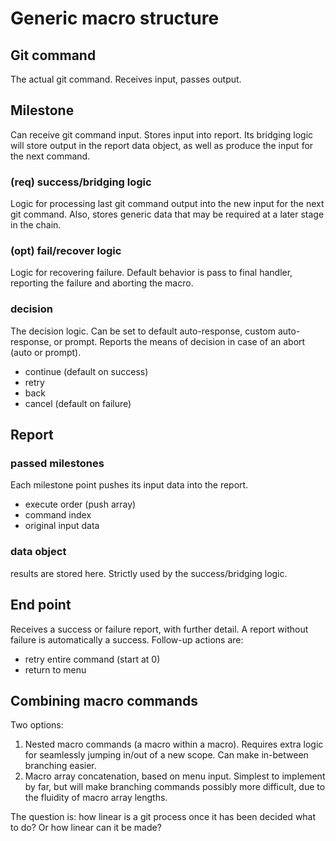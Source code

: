 # Generic macro structure

## Git command
The actual git command. Receives input, passes output.

## Milestone
Can receive git command input. Stores input into report.
Its bridging logic will store output in the report data object,
as well as produce the input for the next command.

### (req) success/bridging logic
Logic for processing last git command output into the new input for the next git command.
Also, stores generic data that may be required at a later stage in the chain.

### (opt) fail/recover logic
Logic for recovering failure. Default behavior is pass to final handler, reporting the failure and aborting the macro.

### decision
The decision logic. Can be set to default auto-response, custom auto-response, or prompt.
Reports the means of decision in case of an abort (auto or prompt).
 - continue (default on success)
 - retry
 - back
 - cancel (default on failure)

## Report

### passed milestones
Each milestone point pushes its input data into the report.
 - execute order (push array)
 - command index
 - original input data

### data object
results are stored here. Strictly used by the success/bridging logic.

## End point
Receives a success or failure report, with further detail. A report without failure is automatically a success.
Follow-up actions are:
 - retry entire command (start at 0)
 - return to menu


## Combining macro commands
Two options:
 1) Nested macro commands (a macro within a macro). Requires extra logic for seamlessly jumping in/out of a new scope.
    Can make in-between branching easier.
 2) Macro array concatenation, based on menu input. Simplest to implement by far,
    but will make branching commands possibly more difficult, due to the fluidity of macro array lengths.

 The question is: how linear is a git process once it has been decided what to do? Or how linear can it be made?
